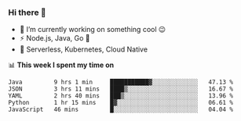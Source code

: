 ### Hi there 👋

<!--
**nodejh/nodejh** is a ✨ _special_ ✨ repository because its `README.md` (this file) appears on your GitHub profile.

Here are some ideas to get you started:

- 🔭 I’m currently working on ...
- 🌱 I’m currently learning ...
- 👯 I’m looking to collaborate on ...
- 🤔 I’m looking for help with ...
- 💬 Ask me about ...
- 📫 How to reach me: ...
- 😄 Pronouns: ...
- ⚡ Fun fact: ...
-->

- 🔭 I’m currently working on something cool :wink:
- ⚡ Node.js, Java, Go :thought_balloon:
- 🤖 Serverless, Kubernetes, Cloud Native

📊 **This week I spent my time on**

<!--START_SECTION:waka-->
```text
Java         9 hrs 1 min     ███████████▓░░░░░░░░░░░░░   47.13 % 
JSON         3 hrs 11 mins   ████▒░░░░░░░░░░░░░░░░░░░░   16.67 % 
YAML         2 hrs 40 mins   ███▒░░░░░░░░░░░░░░░░░░░░░   13.96 % 
Python       1 hr 15 mins    █▓░░░░░░░░░░░░░░░░░░░░░░░   06.61 % 
JavaScript   46 mins         █░░░░░░░░░░░░░░░░░░░░░░░░   04.04 % 
```
<!--END_SECTION:waka-->


<!--
:traffic_light: **Visitors**

![visitors](https://visitor-badge.glitch.me/badge?page_id=nodejh.nodejh)
-->
